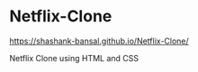# Netflix-Clone

https://shashank-bansal.github.io/Netflix-Clone/

Netflix Clone using HTML and CSS
